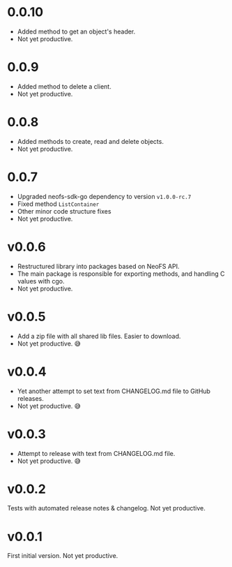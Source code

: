 # 0.0.10

* Added method to get an object's header.
* Not yet productive.

# 0.0.9

* Added method to delete a client.
* Not yet productive.

# 0.0.8

* Added methods to create, read and delete objects.
* Not yet productive.

# 0.0.7

* Upgraded neofs-sdk-go dependency to version `v1.0.0-rc.7`
* Fixed method `ListContainer`
* Other minor code structure fixes
* Not yet productive.

# v0.0.6

* Restructured library into packages based on NeoFS API.
* The main package is responsible for exporting methods, and handling C values with cgo.
* Not yet productive.

# v0.0.5

* Add a zip file with all shared lib files. Easier to download.
* Not yet productive. 😅

# v0.0.4

* Yet another attempt to set text from CHANGELOG.md file to GitHub releases.
* Not yet productive. 😅

# v0.0.3

* Attempt to release with text from CHANGELOG.md file.
* Not yet productive. 😅

# v0.0.2

Tests with automated release notes & changelog. Not yet productive.

# v0.0.1

First initial version. Not yet productive.